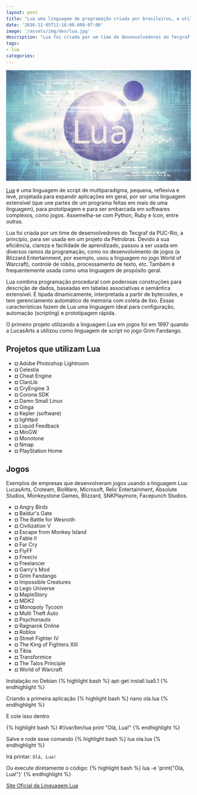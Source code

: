 ```yaml
---
layout: post
title: "Lua uma linguagem de programação criada por brasileiros, e utilizada pelo mundo"
date: '2016-11-05T11:18:00.000-07:00'
image: '/assets/img/dev/lua.jpg'
description: "Lua foi criada por um time de desenvolvedores do Tecgraf da PUC-Rio, a princípio, para ser usada em um projeto da Petrobras."
tags:
- lua
categories:
---
```


![Blog Linux Lua](/assets/img/dev/lua.jpg)

[Lua](http://www.lua.org/portugues.html) é uma linguagem de script de multiparadigma, pequena, reflexiva e leve, projetada para expandir aplicações em geral, por ser uma linguagem extensível (que une partes de um programa feitas em mais de uma linguagem), para prototipagem e para ser embarcada em softwares complexos, como jogos. Assemelha-se com Python, Ruby e Icon, entre outras.

Lua foi criada por um time de desenvolvedores do Tecgraf da PUC-Rio, a princípio, para ser usada em um projeto da Petrobras. Devido à sua eficiência, clareza e facilidade de aprendizado, passou a ser usada em diversos ramos da programação, como no desenvolvimento de jogos (a Blizzard Entertainment, por exemplo, usou a linguagem no jogo World of Warcraft), controle de robôs, processamento de texto, etc. Também é frequentemente usada como uma linguagem de propósito geral.

Lua combina programação procedural com poderosas construções para descrição de dados, baseadas em tabelas associativas e semântica extensível. É tipada dinamicamente, interpretada a partir de bytecodes, e tem gerenciamento automático de memória com coleta de lixo. Essas características fazem de Lua uma linguagem ideal para configuração, automação (scripting) e prototipagem rápida.

O primeiro projeto utilizando a linguagem Lua em jogos foi em 1997 quando a LucasArts a utilizou como linguagem de script no jogo Grim Fandango.

## Projetos que utilizam Lua


- ◘ Adobe Photoshop Lightroom
- ◘ Celestia
- ◘ Cheat Engine
- ◘ ClanLib
- ◘ CryEngine 3
- ◘ Corona SDK
- ◘ Damn Small Linux
- ◘ Ginga
- ◘ Kepler (software)
- ◘ lighttpd
- ◘ Liquid Feedback
- ◘ MinGW
- ◘ Monotone
- ◘ Nmap
- ◘ PlayStation Home


## Jogos

Exemplos de empresas que desenvolveram jogos usando a linguagem Lua: LucasArts, Croteam, BioWare, Microsoft, Relic Entertainment, Absolute Studios, Monkeystone Games, Blizzard, SNKPlaymore, Facepunch Studios.

- ◘ Angry Birds
- ◘ Baldur's Gate
- ◘ The Battle for Wesnoth
- ◘ Civilization V
- ◘ Escape from Monkey Island
- ◘ Fable II
- ◘ Far Cry
- ◘ FlyFF
- ◘ Freeciv
- ◘ Freelancer
- ◘ Garry's Mod
- ◘ Grim Fandango
- ◘ Impossible Creatures
- ◘ Lego Universe
- ◘ MapleStory
- ◘ MDK2
- ◘ Monopoly Tycoon
- ◘ Multi Theft Auto
- ◘ Psychonauts
- ◘ Ragnarok Online
- ◘ Roblox
- ◘ Street Fighter IV
- ◘ The King of Fighters XIII
- ◘ Tibia
- ◘ Transformice
- ◘ The Talos Principle
- ◘ World of Warcraft

Instalação no Debian
{% highlight bash %}
apt-get install lua5.1
{% endhighlight %}

Criando a primeira aplicação
{% highlight bash %}
nano ola.lua
{% endhighlight %}

E cole isso dentro


{% highlight bash %}
#!/usr/bin/lua
print "Olá, Lua!"
{% endhighlight %}


Salve e rode esse comando
{% highlight bash %}
lua ola.lua
{% endhighlight %}

Irá printar:
`Olá, Lua!`

Ou execute diretamente o código:
{% highlight bash %}
lua -e 'print("Olá, Lua!")'
{% endhighlight %}

[Site Oficial da Linguagem Lua](http://www.lua.org/portugues.html)

<script async src="https://pagead2.googlesyndication.com/pagead/js/adsbygoogle.js"></script>

<!-- Informat -->
<ins class="adsbygoogle"
 style="display:block"
 data-ad-client="ca-pub-2838251107855362"
 data-ad-slot="2327980059"
 data-ad-format="auto"
 data-full-width-responsive="true"></ins>

<script>
(adsbygoogle = window.adsbygoogle || []).push({});
</script>


